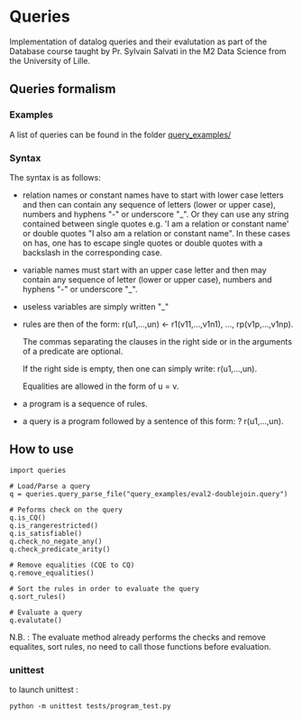 # Queries

Implementation of datalog queries and their evalutation as part of the Database course taught by Pr. Sylvain Salvati in the M2 Data Science from the University of Lille.

## Queries formalism
### Examples
A list of queries can be found in the folder [query_examples/](./query_examples/)

###  Syntax
The syntax is as
follows:

- relation names or constant names have to start with lower case letters and
  then can contain any sequence of letters (lower or upper case), numbers and
  hyphens "-" or underscore "\_". Or they can use any string contained between
  single quotes e.g. 'I am a relation or constant name' or double quotes "I also
  am a relation or constant name". In these cases on has, one has to escape
  single quotes or double quotes with a backslash in the corresponding case.
  
- variable names must start with an upper case letter and then may contain any
  sequence of letter (lower or upper case), numbers and hyphens "-" or
  underscore "\_".
  
- useless variables are simply written "\_"
  
- rules are then of the form:
  r(u1,...,un) <- r1(v11,...,v1n1), ..., rp(v1p,...,v1np).
  
  The commas separating the clauses in the right side or in the arguments of a
  predicate are optional.
  
  If the right side is empty, then one can simply write: r(u1,...,un).
  
  Equalities are allowed in the form of u = v.
  
- a program is a sequence of rules.

- a query is a program followed by a sentence of this form: ? r(u1,...,un).

## How to use 
```{python}
import queries

# Load/Parse a query
q = queries.query_parse_file("query_examples/eval2-doublejoin.query")

# Peforms check on the query 
q.is_CQ()
q.is_rangerestricted()
q.is_satisfiable()
q.check_no_negate_any()
q.check_predicate_arity()

# Remove equalities (CQE to CQ)
q.remove_equalities()

# Sort the rules in order to evaluate the query
q.sort_rules()

# Evaluate a query  
q.evalutate()
````
N.B. : The evaluate method already performs the checks and remove equalites, sort rules, no need to call those functions before evaluation. 

### unittest
to launch unittest :

```{python}
python -m unittest tests/program_test.py
````


